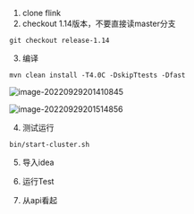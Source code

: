 1. clone flink
2. checkout 1.14版本，不要直接读master分支

```shell
git checkout release-1.14
```

3. 编译

```shell
mvn clean install -T4.0C -DskipTtests -Dfast
```

![image-20220929201410845](https://piggo-picture.oss-cn-hangzhou.aliyuncs.com/image-20220929201410845.png)

![image-20220929201514856](https://piggo-picture.oss-cn-hangzhou.aliyuncs.com/image-20220929201514856.png)

4. 测试运行

```shell
bin/start-cluster.sh
```

5. 导入idea
6. 运行Test

7. 从api看起